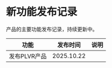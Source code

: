 # 新功能发布记录

 产品的主要功能发布记录，持续更新中。 

| 功能            | 发布时间        | 说明   |
| -------- | ----- | -------------- |
| 发布PLVR产品       | 2025.10.22 | |





